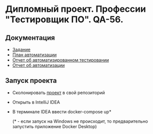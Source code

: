 # Дипломный проект. Профессии "Тестировщик ПО". QA-56.
##
## Документация
* [Задание](documents/README.md)
* [План автоматизации](documents/PLAN.md)
* [Отчет об автоматизированном тестировании](documents/REPORT.md)
* [Отчет об автоматизации](documents/FINAL_REPORT.md)


## Запуск проекта
* Сколонировать [проект](https://github.com/CapriKorP/qa_diplom) в свой репозиторий
* Открыть в IntelliJ IDEA
* В терминале IDEA ввести docker-compose up*  

  (* - если запуск на Windows не происходит, то предварительно запустить приложение Docker Desktop)